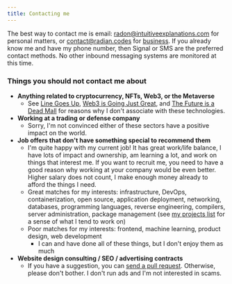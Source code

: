 ```yaml
---
title: Contacting me
---
```


The best way to contact me is email:
[radon@intuitiveexplanations.com](mailto:radon@intuitiveexplanations.com)
for personal matters, or
[contact@radian.codes](mailto:contact@radian.codes) for
[business](https://radian.codes). If you already know me and have my
phone number, then Signal or SMS are the preferred contact methods. No
other inbound messaging systems are monitored at this time.

### Things you should not contact me about

* **Anything related to cryptocurrency, NFTs, Web3, or the Metaverse**
    * See [Line Goes Up](https://www.youtube.com/watch?v=YQ_xWvX1n9g),
      [Web3 is Going Just Great](https://web3isgoinggreat.com/what),
      and [The Future is a Dead
      Mall](https://www.youtube.com/watch?v=EiZhdpLXZ8Q) for reasons
      why I don't associate with these technologies.
* **Working at a trading or defense company**
    * Sorry, I'm not convinced either of these sectors have a positive
      impact on the world.
* **Job offers that don't have something special to recommend them**
    * I'm quite happy with my current job! It has great work/life
      balance, I have lots of impact and ownership, am learning a lot,
      and work on things that interest me. If you want to recruit me,
      you need to have a good reason why working at your company would
      be even better. Higher salary does not count, I make enough
      money already to afford the things I need.
    * Great matches for my interests: infrastructure, DevOps,
      containerization, open source, application deployment,
      networking, databases, programming languages, reverse
      engineering, compilers, server administration, package
      management (see [my projects list](/about/projects) for a sense
      of what I tend to work on)
    * Poor matches for my interests: frontend, machine learning,
      product design, web development
        * I can and have done all of these things, but I don't enjoy
          them as much
* **Website design consulting / SEO / advertising contracts**
    * If you have a suggestion, you can [send a pull
      request](https://github.com/raxod502/intuitive-explanations).
      Otherwise, please don't bother. I don't run ads and I'm not
      interested in scams.
